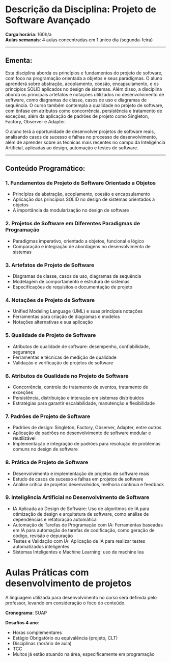 # Descrição da Disciplina: Projeto de Software Avançado

**Carga horária**: 160h/a  
**Aulas semanais**: 4 aulas concentradas em 1 único dia (segunda-feira)

---

## Ementa:
Esta disciplina aborda os princípios e fundamentos do projeto de software, com foco na programação orientada a objetos e seus paradigmas. O aluno aprenderá sobre abstração, acoplamento, coesão, encapsulamento, e os princípios SOLID aplicados no design de sistemas. Além disso, a disciplina aborda os principais artefatos e notações utilizados no desenvolvimento de software, como diagramas de classe, casos de uso e diagramas de sequência. O curso também contempla a qualidade no projeto de software, com ênfase em atributos como concorrência, persistência e tratamento de exceções, além da aplicação de padrões de projeto como Singleton, Factory, Observer e Adapter.

O aluno terá a oportunidade de desenvolver projetos de software reais, analisando casos de sucesso e falhas no processo de desenvolvimento, além de aprender sobre as técnicas mais recentes no campo da Inteligência Artificial, aplicadas ao design, automação e testes de software.

---

## Conteúdo Programático:

### 1. Fundamentos de Projeto de Software Orientado a Objetos
- Princípios de abstração, acoplamento, coesão e encapsulamento
- Aplicação dos princípios SOLID no design de sistemas orientados a objetos
- A importância da modularização no design de software

### 2. Projetos de Software em Diferentes Paradigmas de Programação
- Paradigmas imperativo, orientado a objetos, funcional e lógico
- Comparação e integração de abordagens no desenvolvimento de sistemas

### 3. Artefatos de Projeto de Software
- Diagramas de classe, casos de uso, diagramas de sequência
- Modelagem de comportamento e estrutura de sistemas
- Especificações de requisitos e documentação de projeto

### 4. Notações de Projeto de Software
- Unified Modeling Language (UML) e suas principais notações
- Ferramentas para criação de diagramas e modelos
- Notações alternativas e sua aplicação

### 5. Qualidade de Projeto de Software
- Atributos de qualidade de software: desempenho, confiabilidade, segurança
- Ferramentas e técnicas de medição de qualidade
- Validação e verificação de projetos de software

### 6. Atributos de Qualidade no Projeto de Software
- Concorrência, controle de tratamento de eventos, tratamento de exceções
- Persistência, distribuição e interação em sistemas distribuídos
- Estratégias para garantir escalabilidade, manutenção e flexibilidade

### 7. Padrões de Projeto de Software
- Padrões de design: Singleton, Factory, Observer, Adapter, entre outros
- Aplicação de padrões no desenvolvimento de software modular e reutilizável
- Implementação e integração de padrões para resolução de problemas comuns no design de software

### 8. Prática de Projeto de Software
- Desenvolvimento e implementação de projetos de software reais
- Estudo de casos de sucesso e falhas em projetos de software
- Análise crítica de projetos desenvolvidos, melhoria contínua e feedback

### 9. Inteligência Artificial no Desenvolvimento de Software
- IA Aplicada ao Design de Software: Uso de algoritmos de IA para otimização de design e arquitetura de software, como análise de dependências e refatoração automática
- Automação de Tarefas de Programação com IA: Ferramentas baseadas em IA para automação de tarefas de codificação, como geração de código, revisão e depuração
- Testes e Validação com IA: Aplicação de IA para realizar testes automatizados inteligentes
- Sistemas Inteligentes e Machine Learning: uso de machine lea

# Aulas Práticas com desenvolvimento de projetos
A linguagem utilizada para desenvolvimento no curso será definida pelo professor, levando em consideração o foco do conteúdo.

**Cronograma**: SUAP

**Desafios 4 ano**: 
- Horas complementares
- Estágio Obrigatório ou equivalência (projeto, CLT)
- Disciplinas (horário de aula)
- TCC 
- Muitos já estão atuando na área, especificamente em programação

